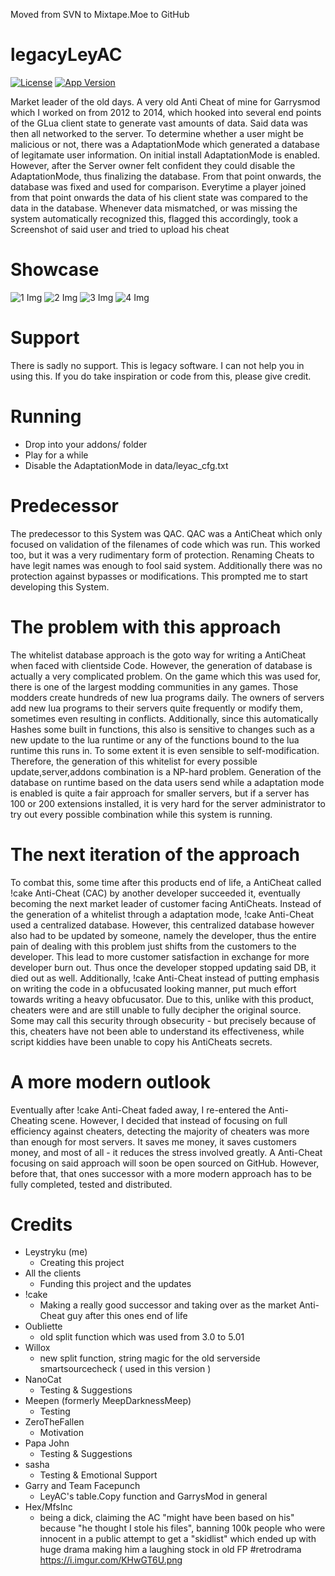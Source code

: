 Moved from SVN to Mixtape.Moe to GitHub

# legacyLeyAC
[![License](https://img.shields.io/badge/license-MIT-green)](https://opensource.org/licenses/MIT)
[![App Version](https://img.shields.io/badge/version-v5.1-brightgreen)](https://github.com/Leystryku/legacyLeyAC)

Market leader of the old days. A very old Anti Cheat of mine for Garrysmod which I worked on from 2012 to 2014, which hooked into several end points of the GLua client state to generate vast amounts of data. Said data was then all networked to the server. To determine whether a user might be malicious or not, there was a AdaptationMode which generated a database of legitamate user information. On initial install AdaptationMode is enabled. However, after the Server owner felt confident they could disable the AdaptationMode, thus finalizing the database. From that point onwards, the database was fixed and used for comparison. Everytime a player joined from that point onwards the data of his client state was compared to the data in the database. Whenever data mismatched, or was missing the system automatically recognized this, flagged this accordingly, took a Screenshot of said user and tried to upload his cheat

# Showcase
![1 Img](https://raw.githubusercontent.com/Leystryku/legacyLeyAC/master/assets/1.png)
![2 Img](https://raw.githubusercontent.com/Leystryku/legacyLeyAC/master/assets/2.png)
![3 Img](https://raw.githubusercontent.com/Leystryku/legacyLeyAC/master/assets/3.png)
![4 Img](https://raw.githubusercontent.com/Leystryku/legacyLeyAC/master/assets/4.png)

# Support
There is sadly no support. This is legacy software. I can not help you in using this. If you do take inspiration or code from this, please give credit.

# Running
- Drop into your addons/ folder
- Play for a while
- Disable the AdaptationMode in data/leyac_cfg.txt

# Predecessor
The predecessor to this System was QAC. QAC was a AntiCheat which only focused on validation of the filenames of code which was run. This worked too, but it was a very rudimentary form of protection. Renaming Cheats to have legit names was enough to fool said system. Additionally there was no protection against bypasses or modifications. This prompted me to start developing this System.

# The problem with this approach
The whitelist database approach is the goto way for writing a AntiCheat when faced with clientside Code. However, the generation of database is actually a very complicated problem. On the game which this was used for, there is one of the largest modding communities in any games. Those modders create hundreds of new lua programs daily. The owners of servers add new lua programs to their servers quite frequently or modify them, sometimes even resulting in conflicts. Additionally, since this automatically Hashes some built in functions, this also is sensitive to changes such as a new update to the lua runtime or any of the functions bound to the lua runtime this runs in. To some extent it is even sensible to self-modification. Therefore, the generation of this whitelist for every possible update,server,addons combination is a NP-hard problem. Generation of the database on runtime based on the data users send while a adaptation mode is enabled is quite a fair approach for smaller servers, but if a server has 100 or 200 extensions installed, it is very hard for the server administrator to try out every possible combination while this system is running. 

# The next iteration of the approach
To combat this, some time after this products end of life, a AntiCheat called !cake Anti-Cheat (CAC) by another developer succeeded it, eventually becoming the next market leader of customer facing AntiCheats. Instead of the generation of a whitelist through a adaptation mode, !cake Anti-Cheat used a centralized database. However, this centralized database however also had to be updated by someone, namely the developer, thus the entire pain of dealing with this problem just shifts from the customers to the developer. This lead to more customer satisfaction in exchange for more developer burn out. Thus once the developer stopped updating said DB, it died out as well. Additionally, !cake Anti-Cheat instead of putting emphasis on writing the code in a obfucusated looking manner, put much effort towards writing a heavy obfucusator. Due to this, unlike with this product, cheaters were and are still unable to fully decipher the original source. Some may call this security through obsecurity - but precisely because of this, cheaters have not been able to understand its effectiveness, while script kiddies have been unable to copy his AntiCheats secrets.

# A more modern outlook
Eventually after !cake Anti-Cheat faded away, I re-entered the Anti-Cheating scene. However, I decided that instead of focusing on full efficiency against cheaters, detecting the majority of cheaters was more than enough for most servers. It saves me money, it saves customers money, and most of all - it reduces the stress involved greatly. A Anti-Cheat focusing on said approach will soon be open sourced on GitHub. However, before that, that ones successor with a more modern approach has to be fully completed, tested and distributed.
 
# Credits
- Leystryku (me)
  * Creating this project
- All the clients
  * Funding this project and the updates
- !cake
  * Making a really good successor and taking over as the market Anti-Cheat guy after this ones end of life
- Oubliette
  * old split function which was used from 3.0 to 5.01
- Willox
  * new split function, string magic for the old serverside smartsourcecheck ( used in this version )
- NanoCat
  * Testing & Suggestions
- Meepen (formerly MeepDarknessMeep)
  * Testing
- ZeroTheFallen
  * Motivation
- Papa John
  * Testing & Suggestions
- sasha
  * Testing & Emotional Support
- Garry and Team Facepunch
  * LeyAC's table.Copy function and GarrysMod in general
- Hex/MfsInc
  * being a dick, claiming the AC "might have been based on his" because "he thought I stole his files", banning 100k people who were innocent in a public attempt to get a "skidlist" which ended up with huge drama making him a laughing stock in old FP #retrodrama https://i.imgur.com/KHwGT6U.png 

